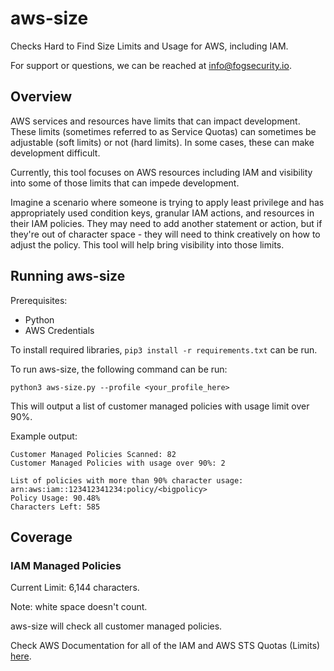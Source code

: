 # aws-size
Checks Hard to Find Size Limits and Usage for AWS, including IAM.

For support or questions, we can be reached at info@fogsecurity.io.

## Overview

AWS services and resources have limits that can impact development.  These limits (sometimes referred to as Service Quotas) can sometimes be adjustable (soft limits) or not (hard limits).  In some cases, these can make development difficult.  

Currently, this tool focuses on AWS resources including IAM and visibility into some of those limits that can impede development.  

Imagine a scenario where someone is trying to apply least privilege and has appropriately used condition keys, granular IAM actions, and resources in their IAM policies.  They may need to add another statement or action, but if they're out of character space - they will need to think creatively on how to adjust the policy.  This tool will help bring visibility into those limits.

## Running aws-size

Prerequisites:
* Python
* AWS Credentials

To install required libraries, `pip3 install -r requirements.txt` can be run.

To run aws-size, the following command can be run:

```
python3 aws-size.py --profile <your_profile_here>
```

This will output a list of customer managed policies with usage limit over 90%.

Example output:

```
Customer Managed Policies Scanned: 82
Customer Managed Policies with usage over 90%: 2

List of policies with more than 90% character usage: 
arn:aws:iam::123412341234:policy/<bigpolicy>
Policy Usage: 90.48%
Characters Left: 585
```

## Coverage

### IAM Managed Policies

Current Limit: 6,144 characters.  

Note: white space doesn't count.

aws-size will check all customer managed policies.



Check AWS Documentation for all of the IAM and AWS STS Quotas (Limits) [here](https://docs.aws.amazon.com/IAM/latest/UserGuide/reference_iam-quotas.html).
